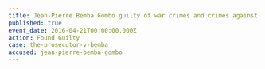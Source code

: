 ```yaml
---
title: Jean-Pierre Bemba Gombo guilty of war crimes and crimes against humanity
published: true
event_date: 2016-04-21T00:00:00.000Z
action: Found Guilty
case: the-prosecutor-v-bemba
accused: jean-pierre-bemba-gombo
---
```



